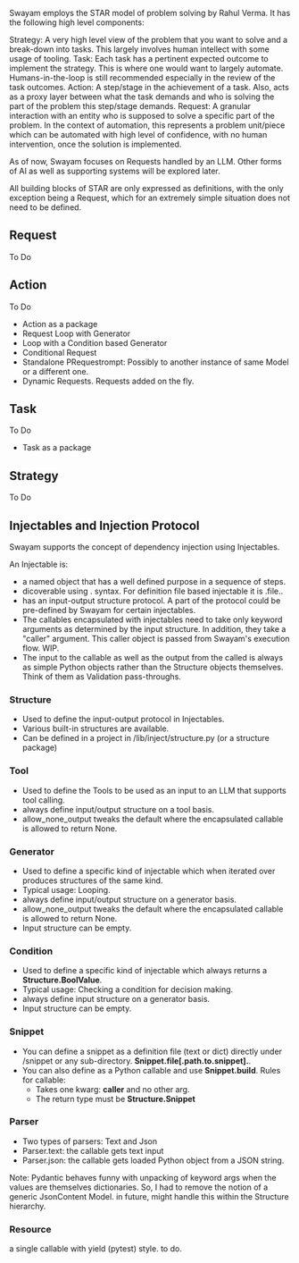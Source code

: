 

Swayam employs the STAR model of problem solving by Rahul Verma. It has the following high level components:

Strategy: A very high level view of the problem that you want to solve and a break-down into tasks. This largely involves human intellect with some usage of tooling.
Task: Each task has a pertinent expected outcome to implement the strategy. This is where one would want to largely automate. Humans-in-the-loop is still recommended especially in the review of the task outcomes.
Action: A step/stage in the achievement of a task. Also, acts as a proxy layer between what the task demands and who is solving the part of the problem this step/stage demands.
Request: A granular interaction with an entity who is supposed to solve a specific part of the problem. In the context of automation, this represents a problem unit/piece which can be automated with high level of confidence, with no human intervention, once the solution is implemented.

As of now, Swayam focuses on Requests handled by an LLM. Other forms of AI as well as supporting systems will be explored later.

All building blocks of STAR are only expressed as definitions, with the only exception being a Request, which for an extremely simple situation does not need to be defined.

## Request

To Do

## Action

To Do
- Action as a package
- Request Loop with Generator
- Loop with a Condition based Generator
- Conditional Request
- Standalone PRequestrompt: Possibly to another instance of same Model or a different one.
- Dynamic Requests. Requests added on the fly.

## Task

To Do
- Task as a package


## Strategy

To Do


## Injectables and Injection Protocol

Swayam supports the concept of dependency injection using Injectables.

An Injectable is:
- a named object that has a well defined purpose in a sequence of steps.
- dicoverable using <InjectableType>.<InjectableName> syntax. For definition file based injectable it is <InjectableType>.file.<InjectableName>.
- has an input-output structure protocol. A part of the protocol could be pre-defined by Swayam for certain injectables.
- The callables encapsulated with injectables need to take only keyword arguments as determined by the input structure. In addition, they take a "caller" argument. This caller object is passed from Swayam's execution flow. WIP.
- The input to the callable as well as the output from the called is always as simple Python objects rather than the Structure objects themselves. Think of them as Validation pass-throughs.


### Structure

- Used to define the input-output protocol in Injectables.
- Various built-in structures are available.
- Can be defined in a project in /lib/inject/structure.py (or a structure package)

### Tool
- Used to define the Tools to be used as an input to an LLM that supports tool calling.
- always define input/output structure on a tool basis.
- allow_none_output tweaks the default where the encapsulated callable is allowed to return None.

### Generator

- Used to define a specific kind of injectable which when iterated over produces structures of the same kind.
- Typical usage: Looping.
- always define input/output structure on a generator basis.
- allow_none_output tweaks the default where the encapsulated callable is allowed to return None.
- Input structure can be empty.

### Condition

- Used to define a specific kind of injectable which always returns a **Structure.BoolValue**.
- Typical usage: Checking a condition for decision making.
- always define input structure on a generator basis.
- Input structure can be empty.

### Snippet

- You can define a snippet as a definition file (text or dict) directly under /snippet or any sub-directory. **Snippet.file[.path.to.snippet].<Name>**.
- You can also define as a Python callable and use **Snippet.build**. Rules for callable:
    - Takes one kwarg: **caller** and no other arg.
    - The return type must be **Structure.Snippet** 

### Parser
- Two types of parsers: Text and Json
- Parser.text: the callable gets text input
- Parser.json: the callable gets loaded Python object from a JSON string.

Note: Pydantic behaves funny with unpacking of keyword args when the values are themselves dictionaries. So, I had to remove the notion of a generic JsonContent Model. in future, might handle this within the Structure hierarchy.

### Resource

a single callable with yield (pytest) style. to do.